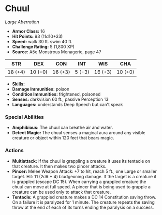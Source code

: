 # Chuul

*Large* *Aberration*

- **Armor Class:** 16
- **Hit Points:** 93 (11d10+33)
- **Speed:** walk 30 ft. swim 40 ft.
- **Challenge Rating:** 5 (1,800 XP)
- **Source:** A5e Monstrous Menagerie, page 47

| STR | DEX | CON | INT | WIS | CHA |
| --- | --- | --- | --- | --- | --- |
| 18 (+4) | 10 (+0) | 16 (+3) | 5 (-3) | 16 (+3) | 10 (+0) |

- **Skills:** 
- **Damage Immunities:** poison
- **Condition Immunities:** frightened, poisoned
- **Senses:** darkvision 60 ft., passive Perception 13
- **Languages:** understands Deep Speech but can't speak

### Special Abilities

- **Amphibious:** The chuul can breathe air and water.
- **Detect Magic:** The chuul senses a magical aura around any visible creature or object within 120 feet that bears magic.

### Actions

- **Multiattack:** If the chuul is grappling a creature  it uses its tentacle on that creature. It then makes two pincer attacks.
- **Pincer:** Melee Weapon Attack: +7 to hit, reach 5 ft., one Large or smaller target. Hit: 11 (2d6 + 4) bludgeoning damage. If the target is a creature  it is grappled (escape DC 15). When carrying a grappled creature  the chuul can move at full speed. A pincer that is being used to grapple a creature can be used only to attack that creature.
- **Tentacle:** A grappled creature makes a DC 14 Constitution saving throw. On a failure  it is paralyzed for 1 minute. The creature repeats the saving throw at the end of each of its turns  ending the paralysis on a success.


